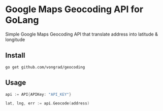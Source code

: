 # Google Maps Geocoding API for GoLang

Simple Google Maps Geocoding API that translate address into latitude & longitude

## Install

```
go get github.com/vongrad/geocoding
```

## Usage

``` go
api := API{APIKey: "API_KEY"}

lat, lng, err := api.Geocode(address)
```
